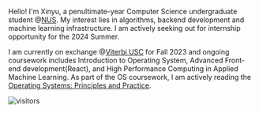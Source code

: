 Hello! I'm Xinyu, a penultimate-year Computer Science undergraduate student @[NUS](https://www.comp.nus.edu.sg/). My interest lies in algorithms, backend development and machine learning infrastructure. I am actively seeking out for internship opportunity for the 2024 Summer.

I am currently on exchange @[Viterbi USC](https://www.cs.usc.edu/) for Fall 2023 and ongoing coursework includes Introduction to Operating System, Advanced Front-end development(React), and High Performance Computing in Applied Machine Learning. As part of the OS coursework, I am actively reading the [Operating Systems: Principles and Practice](https://ospp.cs.washington.edu/).



![visitors](https://visitor-badge.laobi.icu/badge?page_id=Echomo-Xinyu)
